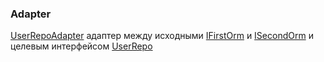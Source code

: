 ### Adapter
[UserRepoAdapter](src/main/java/com/adapter/UserRepoAdapter.java) адаптер между исходными [IFirstOrm](src/main/java/com/orm/firstormlib/IFirstOrm.java)
и  [ISecondOrm](src/main/java/com/orm/secondormlib/ISecondOrm.java) и целевым интерфейсом [UserRepo](src/main/java/com/target/UserRepo.java)
